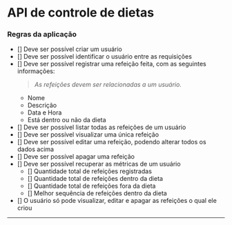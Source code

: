 # API de controle de dietas
### Regras da aplicação

- [] Deve ser possível criar um usuário
- [] Deve ser possível identificar o usuário entre as requisições
- [] Deve ser possível registrar uma refeição feita, com as seguintes informações:
  > *As refeições devem ser relacionadas a um usuário.*
  - Nome
  - Descrição
  - Data e Hora
  - Está dentro ou não da dieta
- [] Deve ser possível listar todas as refeições de um usuário
- [] Deve ser possível visualizar uma única refeição
- [] Deve ser possível editar uma refeição, podendo alterar todos os dados acima
- [] Deve ser possível apagar uma refeição
- [] Deve ser possível recuperar as métricas de um usuário
  - [] Quantidade total de refeições registradas
  - [] Quantidade total de refeições dentro da dieta
  - [] Quantidade total de refeições fora da dieta
  - [] Melhor sequência de refeições dentro da dieta
- [] O usuário só pode visualizar, editar e apagar as refeições o qual ele criou

---